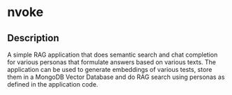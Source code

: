 # nvoke

## Description

A simple RAG application that does semantic search and chat completion for various personas that formulate answers based on various texts. The application can be used to generate embeddings of various tests, store them in a MongoDB Vector Database and do RAG search using personas as defined in the application code.
